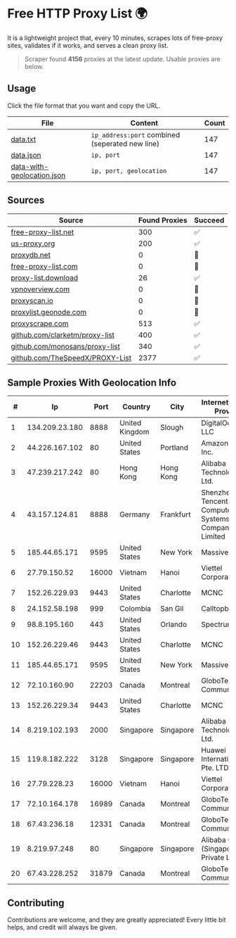 
# Free HTTP Proxy List 🌍

It is a lightweight project that, every 10 minutes, scrapes lots of free-proxy sites, validates if it works, and serves a clean proxy list.


> Scraper found **4156** proxies at the latest update. Usable proxies are below.

## Usage

Click the file format that you want and copy the URL.


|File|Content|Count|
|----|-------|-----|
|[data.txt](https://raw.githubusercontent.com/themiralay/Proxy-List-World/master/data.txt)|`ip_address:port` combined (seperated new line)|147|
|[data.json](https://raw.githubusercontent.com/themiralay/Proxy-List-World/master/data.json)|`ip, port`|147|
|[data-with-geolocation.json](https://raw.githubusercontent.com/themiralay/Proxy-List-World/master/data-with-geolocation.json)|`ip, port, geolocation`|147|

## Sources

|Source|Found Proxies|Succeed|
|------|-------------|-------|
|[free-proxy-list.net](https://free-proxy-list.net)|300|✅|
|[us-proxy.org](https://www.us-proxy.org)|200|✅|
|[proxydb.net](http://proxydb.net)|0|🚫|
|[free-proxy-list.com](https://free-proxy-list.com/?page=&port=&type%5B%5D=http&type%5B%5D=https&up_time=0&search=Search)|0|🚫|
|[proxy-list.download](https://www.proxy-list.download/HTTP)|26|✅|
|[vpnoverview.com](https://vpnoverview.com/privacy/anonymous-browsing/free-proxy-servers)|0|🚫|
|[proxyscan.io](https://www.proxyscan.io)|0|🚫|
|[proxylist.geonode.com](https://proxylist.geonode.com/api/proxy-list?limit=300&page=1&sort_by=lastChecked&sort_type=desc&protocols=http,https)|0|🚫|
|[proxyscrape.com](https://api.proxyscrape.com/v2/?request=displayproxies&protocol=http&timeout=10000&country=all&ssl=all&anonymity=all)|513|✅|
|[github.com/clarketm/proxy-list](https://raw.githubusercontent.com/clarketm/proxy-list/master/proxy-list-raw.txt)|400|✅|
|[github.com/monosans/proxy-list](https://raw.githubusercontent.com/monosans/proxy-list/main/proxies/http.txt)|340|✅|
|[github.com/TheSpeedX/PROXY-List](https://raw.githubusercontent.com/TheSpeedX/PROXY-List/master/http.txt)|2377|✅|


## Sample Proxies With Geolocation Info

|#|Ip|Port|Country|City|Internet Service Provider|
|-|--|----|-------|----|-------------------------|
|1|134.209.23.180|8888|United Kingdom|Slough|DigitalOcean, LLC|
|2|44.226.167.102|80|United States|Portland|Amazon.com, Inc.|
|3|47.239.217.242|80|Hong Kong|Hong Kong|Alibaba (US) Technology Co., Ltd.|
|4|43.157.124.81|8888|Germany|Frankfurt|Shenzhen Tencent Computer Systems Company Limited|
|5|185.44.65.171|9595|United States|New York|Massivegrid LTD|
|6|27.79.150.52|16000|Vietnam|Hanoi|Viettel Corporation|
|7|152.26.229.93|9443|United States|Charlotte|MCNC|
|8|24.152.58.198|999|Colombia|San Gil|Calltopbx S.A.S.|
|9|98.8.195.160|443|United States|Orlando|Spectrum|
|10|152.26.229.46|9443|United States|Charlotte|MCNC|
|11|185.44.65.171|9595|United States|New York|Massivegrid LTD|
|12|72.10.160.90|22203|Canada|Montreal|GloboTech Communications|
|13|152.26.229.34|9443|United States|Charlotte|MCNC|
|14|8.219.102.193|2000|Singapore|Singapore|Alibaba (US) Technology Co., Ltd.|
|15|119.8.182.222|3128|Singapore|Singapore|Huawei International Pte. LTD|
|16|27.79.228.23|16000|Vietnam|Hanoi|Viettel Corporation|
|17|72.10.164.178|16989|Canada|Montreal|GloboTech Communications|
|18|67.43.236.18|12331|Canada|Montreal|GloboTech Communications|
|19|8.219.97.248|80|Singapore|Singapore|Alibaba Cloud (Singapore) Private Limited|
|20|67.43.228.252|31879|Canada|Montreal|GloboTech Communications|



## Contributing

Contributions are welcome, and they are greatly appreciated! Every
little bit helps, and credit will always be given.

